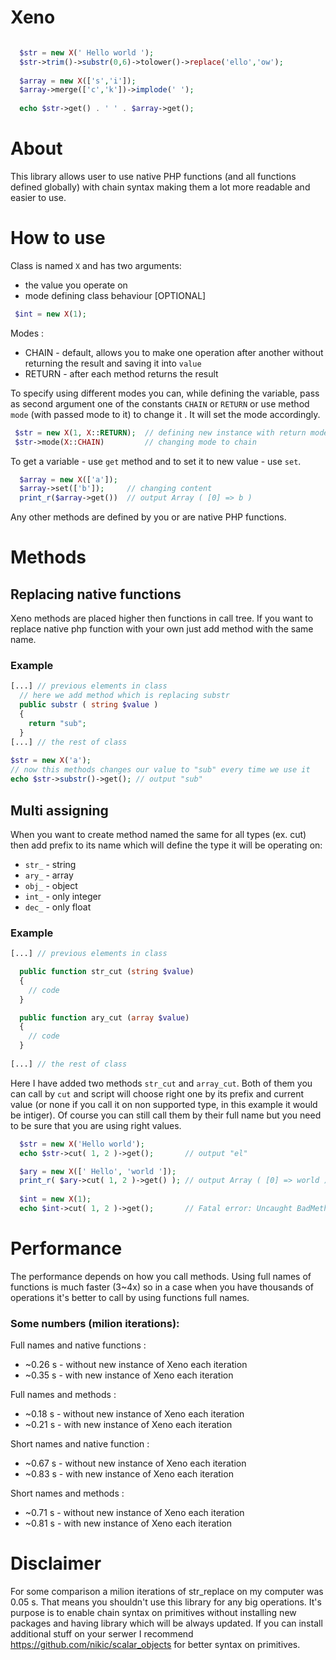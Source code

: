 # Xeno

```php

  $str = new X(' Hello world ');
  $str->trim()->substr(0,6)->tolower()->replace('ello','ow');
  
  $array = new X(['s','i']);
  $array->merge(['c','k'])->implode(' ');
  
  echo $str->get() . ' ' . $array->get();

```
# About

This library allows user to use native PHP functions (and all functions defined globally) with chain syntax making them a lot more readable and easier to use.

# How to use

Class is named `X` and has two arguments: 
 - the value you operate on
 - mode defining class behaviour [OPTIONAL]
```php
 $int = new X(1);
```
Modes :
 - CHAIN - default, allows you to make one operation after another without returning the result and saving it into `value`
 - RETURN - after each method returns the result
 
To specify using different modes you can, while defining the variable, pass as second argument one of the constants `CHAIN` or `RETURN` or use method `mode` (with passed mode to it) to change it . It will set the mode accordingly.
```php
 $str = new X(1, X::RETURN);  // defining new instance with return mode 
 $str->mode(X::CHAIN)         // changing mode to chain
```
To get a variable - use `get` method and to set it to new value - use `set`. 
```php
  $array = new X(['a']);
  $array->set(['b']);     // changing content
  print_r($array->get())  // output Array ( [0] => b ) 
```
Any other methods are defined by you or are native PHP functions.

# Methods

## Replacing native functions

Xeno methods are placed higher then functions in call tree. If you want to replace native php function with your own just add method with the same name. 

### Example
```php 
[...] // previous elements in class
  // here we add method which is replacing substr
  public substr ( string $value )
  {
    return "sub";
  }
[...] // the rest of class
 
$str = new X('a');
// now this methods changes our value to "sub" every time we use it
echo $str->substr()->get(); // output "sub"

```

## Multi assigning

When you want to create method named the same for all types (ex. cut) then add prefix to its name which will define the type it will be operating on:
 - `str_` - string
 - `ary_` - array
 - `obj_` - object
 - `int_` - only integer
 - `dec_` - only float

### Example

```php
[...] // previous elements in class

  public function str_cut (string $value)
  {
    // code
  }

  public function ary_cut (array $value)
  {
    // code
  }
  
[...] // the rest of class
```

Here I have added two methods `str_cut` and `array_cut`. Both of them you can call by `cut` and script will choose right one by its prefix and current value (or none if you call it on non supported type, in this example it would be intiger). Of course you can still call them by their full name but you need to be sure that you are using right values.

```php
  $str = new X('Hello world');
  echo $str->cut( 1, 2 )->get();       // output "el"

  $ary = new X([' Hello', 'world ']);
  print_r( $ary->cut( 1, 2 )->get() ); // output Array ( [0] => world ) 
  
  $int = new X(1);
  echo $int->cut( 1, 2 )->get();       // Fatal error: Uncaught BadMethodCallException: cut
```
# Performance

The performance depends on how you call methods. Using full names of functions is much faster (3~4x) so in a case when you have thousands of operations it's better to call by using functions full names.

### Some numbers (milion iterations):

Full names and native functions :
 - ~0.26 s - without new instance of Xeno each iteration
 - ~0.35 s - with new instance of Xeno each iteration

Full names and methods :
  - ~0.18 s - without new instance of Xeno each iteration
  - ~0.21 s - with new instance of Xeno each iteration

Short names and native function :
 - ~0.67 s - without new instance of Xeno each iteration
 - ~0.83 s - with new instance of Xeno each iteration

Short names and methods :
 - ~0.71 s - without new instance of Xeno each iteration
 - ~0.81 s - with new instance of Xeno each iteration

# Disclaimer

For some comparison a milion iterations of str_replace on my computer was 0.05 s. That means you shouldn't use this library for any big operations. It's purpose is to enable chain syntax on primitives without installing new packages and having library which will be always updated. If you can install additional stuff on your serwer I recommend https://github.com/nikic/scalar_objects for better syntax on primitives.
